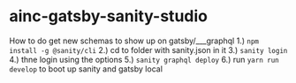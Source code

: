 # ainc-gatsby-sanity-studio

How to do get new schemas to show up on gatsby/___graphql
1.) `npm install -g @sanity/cli`
2.) cd to folder with sanity.json in it
3.) `sanity login`
4.) thne login using the options
5.) `sanity graphql deploy`
6.) run `yarn run develop` to boot up sanity and gatsby local